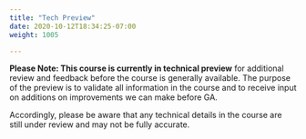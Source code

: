 ```yaml
---
title: "Tech Preview"
date: 2020-10-12T18:34:25-07:00
weight: 1005

---
```


**Please Note: This course is currently in technical preview** for
additional review and feedback before the course is generally available.
The purpose of the preview is to validate all information in the course
and to receive input on additions on improvements we can make before GA.

Accordingly, please be aware that any technical details in the course
are still under review and may not be fully accurate.
